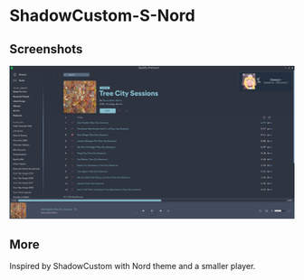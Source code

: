 # ShadowCustom-S-Nord

## Screenshots


![Small](./ShadowCustom-S-Nord.png)
## More

Inspired by ShadowCustom with Nord theme and a smaller player.
